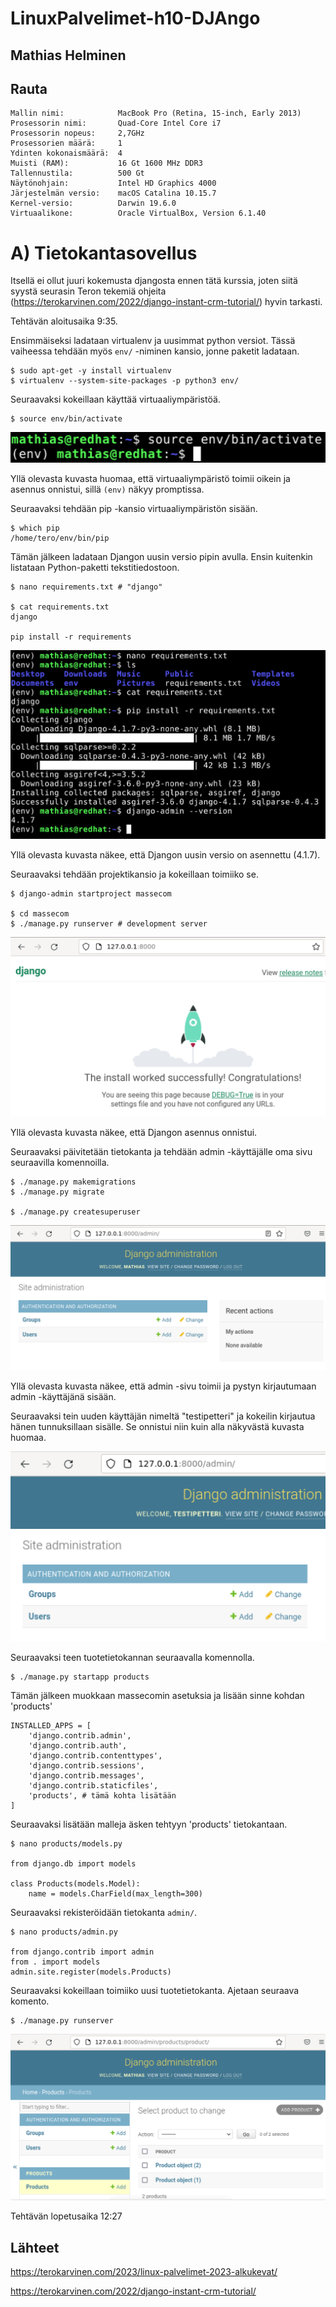 # LinuxPalvelimet-h10-DJAngo

## Mathias Helminen

## Rauta
    Mallin nimi:            MacBook Pro (Retina, 15-inch, Early 2013)
    Prosessorin nimi:       Quad-Core Intel Core i7
    Prosessorin nopeus:     2,7GHz
    Prosessorien määrä:     1
    Ydinten kokonaismäärä:  4
    Muisti (RAM):           16 Gt 1600 MHz DDR3
    Tallennustila:          500 Gt
    Näytönohjain:           Intel HD Graphics 4000
    Järjestelmän versio:    macOS Catalina 10.15.7
    Kernel-versio:          Darwin 19.6.0
    Virtuaalikone:          Oracle VirtualBox, Version 6.1.40
    
# A) Tietokantasovellus
Itsellä ei ollut juuri kokemusta djangosta ennen tätä kurssia, joten siitä syystä seurasin Teron tekemiä ohjeita (https://terokarvinen.com/2022/django-instant-crm-tutorial/) hyvin tarkasti. 

Tehtävän aloitusaika 9:35.

Ensimmäiseksi ladataan virtualenv ja uusimmat python versiot. Tässä vaiheessa tehdään myös ``env/`` -niminen kansio, jonne paketit ladataan.

    $ sudo apt-get -y install virtualenv
    $ virtualenv --system-site-packages -p python3 env/
    
Seuraavaksi kokeillaan käyttää virtuaaliympäristöä.

    $ source env/bin/activate
    
![Add file: Upload](django1-h10.png)

Yllä olevasta kuvasta huomaa, että virtuaaliympäristö toimii oikein ja asennus onnistui, sillä ``(env)`` näkyy promptissa.

Seuraavaksi tehdään pip -kansio virtuaaliympäristön sisään. 

    $ which pip
    /home/tero/env/bin/pip

Tämän jälkeen ladataan Djangon uusin versio pipin avulla. Ensin kuitenkin listataan Python-paketti tekstitiedostoon.

    $ nano requirements.txt # "django"
    
    $ cat requirements.txt
    django
    
    pip install -r requirements
    
![Add file: Upload](django2-h10.png)

Yllä olevasta kuvasta näkee, että Djangon uusin versio on asennettu (4.1.7).

Seuraavaksi tehdään projektikansio ja kokeillaan toimiiko se. 

    $ django-admin startproject massecom
    
    $ cd massecom
    $ ./manage.py runserver # development server
    
![Add file: Upload](django3-h10.png)

Yllä olevasta kuvasta näkee, että Djangon asennus onnistui.

Seuraavaksi päivitetään tietokanta ja tehdään admin -käyttäjälle oma sivu seuraavilla komennoilla.

    $ ./manage.py makemigrations
    $ ./manage.py migrate

    $ ./manage.py createsuperuser
    
![Add file: Upload](django4-h10.png)

Yllä olevasta kuvasta näkee, että admin -sivu toimii ja pystyn kirjautumaan admin -käyttäjänä sisään.

Seuraavaksi tein uuden käyttäjän nimeltä "testipetteri" ja kokeilin kirjautua hänen tunnuksillaan sisälle. Se onnistui niin kuin alla näkyvästä kuvasta huomaa.

![Add file: Upload](django5-h10.png)

Seuraavaksi teen tuotetietokannan seuraavalla komennolla.

    $ ./manage.py startapp products

Tämän jälkeen muokkaan massecomin asetuksia ja lisään sinne kohdan 'products'

    INSTALLED_APPS = [
        'django.contrib.admin',
        'django.contrib.auth',
        'django.contrib.contenttypes',
        'django.contrib.sessions',
        'django.contrib.messages',
        'django.contrib.staticfiles',
        'products', # tämä kohta lisätään
    ]

Seuraavaksi lisätään malleja äsken tehtyyn 'products' tietokantaan.

    $ nano products/models.py
    
    from django.db import models
    
    class Products(models.Model):
        name = models.CharField(max_length=300)

Seuraavaksi rekisteröidään tietokanta ``admin/``.

    $ nano products/admin.py
    
    from django.contrib import admin
    from . import models
    admin.site.register(models.Products)

Seuraavaksi kokeillaan toimiiko uusi tuotetietokanta. Ajetaan seuraava komento.

    $ ./manage.py runserver
    
![Add file: Upload](django6-h10.png)


Tehtävän lopetusaika 12:27

## Lähteet

https://terokarvinen.com/2023/linux-palvelimet-2023-alkukevat/

https://terokarvinen.com/2022/django-instant-crm-tutorial/
